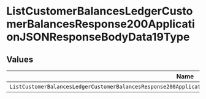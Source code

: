 # ListCustomerBalancesLedgerCustomerBalancesResponse200ApplicationJSONResponseBodyData19Type


## Values

| Name                                                                                                               | Value                                                                                                              |
| ------------------------------------------------------------------------------------------------------------------ | ------------------------------------------------------------------------------------------------------------------ |
| `ListCustomerBalancesLedgerCustomerBalancesResponse200ApplicationJSONResponseBodyData19TypePostpaidCommitRollover` | POSTPAID_COMMIT_ROLLOVER                                                                                           |